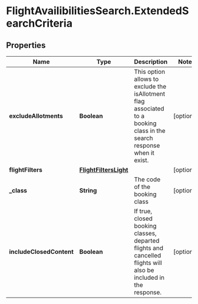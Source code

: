 # FlightAvailibilitiesSearch.ExtendedSearchCriteria

## Properties

Name | Type | Description | Notes
------------ | ------------- | ------------- | -------------
**excludeAllotments** | **Boolean** | This option allows to exclude the isAllotment flag associated to a booking class in the search response when it exist. | [optional] 
**flightFilters** | [**FlightFiltersLight**](FlightFiltersLight.md) |  | [optional] 
**_class** | **String** | The code of the booking class | [optional] 
**includeClosedContent** | **Boolean** | If true, closed booking classes, departed flights and cancelled flights will also be included in the response. | [optional] 


